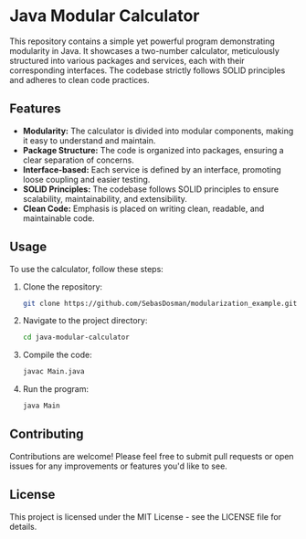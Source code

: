 # Java Modular Calculator
This repository contains a simple yet powerful program demonstrating modularity in Java. It showcases a two-number calculator, meticulously structured into various packages and services, each with their corresponding interfaces. The codebase strictly follows SOLID principles and adheres to clean code practices.

## Features
- **Modularity:** The calculator is divided into modular components, making it easy to understand and maintain.
- **Package Structure:** The code is organized into packages, ensuring a clear separation of concerns.
- **Interface-based:** Each service is defined by an interface, promoting loose coupling and easier testing.
- **SOLID Principles:** The codebase follows SOLID principles to ensure scalability, maintainability, and extensibility.
- **Clean Code:** Emphasis is placed on writing clean, readable, and maintainable code.

## Usage
To use the calculator, follow these steps:
1. Clone the repository:
   ```bash
   git clone https://github.com/SebasDosman/modularization_example.git
   ```
2. Navigate to the project directory:
   ```bash
   cd java-modular-calculator
   ```
3. Compile the code:
   ```bash
   javac Main.java
   ```
4. Run the program:
   ```bash
   java Main
   ```
## Contributing
Contributions are welcome! Please feel free to submit pull requests or open issues for any improvements or features you'd like to see.

## License
This project is licensed under the MIT License - see the LICENSE file for details.
